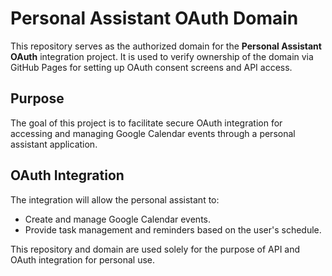 # Personal Assistant OAuth Domain

This repository serves as the authorized domain for the **Personal Assistant OAuth** integration project. It is used to verify ownership of the domain via GitHub Pages for setting up OAuth consent screens and API access.

## Purpose
The goal of this project is to facilitate secure OAuth integration for accessing and managing Google Calendar events through a personal assistant application.

## OAuth Integration
The integration will allow the personal assistant to:
- Create and manage Google Calendar events.
- Provide task management and reminders based on the user's schedule.

This repository and domain are used solely for the purpose of API and OAuth integration for personal use.


